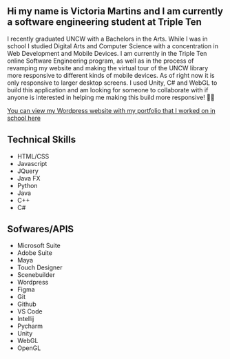 ## Hi my name is Victoria Martins and I am currently a software engineering student at Triple Ten 

I recently graduated UNCW with a Bachelors in the Arts. While I was in school I studied Digital Arts and Computer Science with a concentration in Web Development and Mobile Devices. I am currently in the Triple Ten online Software Engineering program, as well as in the process of revamping my website and making the virtual tour of the UNCW library more responsive to different kinds of mobile devices. As of right now it is only responsive to larger desktop screens. I used Unity, C# and WebGL to build this application and am looking for someone to collaborate with if anyone is interested in helping me making this build more responsive! 👯‍♀️

[You can view my Wordpress website with my portfolio that I worked on in school here](www.torimartins.com)

## Technical Skills

- HTML/CSS
- Javascript
- JQuery
- Java FX
- Python
- Java
- C++
- C#

## Sofwares/APIS

- Microsoft Suite
- Adobe Suite
- Maya
- Touch Designer
- Scenebuilder
- Wordpress
- Figma
- Git
- Github
- VS Code
- Intellij
- Pycharm
- Unity
- WebGL
- OpenGL
